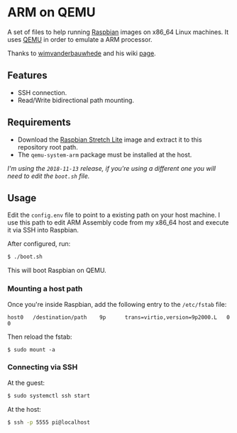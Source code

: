 # ARM on QEMU
A set of files to help running [Raspbian](https://www.raspbian.org/) images on x86_64 Linux machines. It uses [QEMU](https://www.qemu.org/) in order to emulate a ARM processor.

Thanks to [wimvanderbauwhede](https://github.com/wimvanderbauwhede) and his wiki [page](https://github.com/wimvanderbauwhede/limited-systems/wiki/Raspbian-%22stretch%22-for-Raspberry-Pi-3-on-QEMU).

## Features
- SSH connection.
- Read/Write bidirectional path mounting.

## Requirements
- Download the [Raspbian Stretch Lite](https://downloads.raspberrypi.org/raspbian_lite_latest) image and extract it to this repository root path.
- The `qemu-system-arm` package must be installed at the host.

*I'm using the `2018-11-13` release, if you're using a different one you will need to edit the `boot.sh` file.*

## Usage
Edit the `config.env` file to point to a existing path on your host machine. I use this path to edit ARM Assembly code from my x86_64 host and execute it via SSH into Raspbian.

After configured, run:
```bash
$ ./boot.sh
```

This will boot Raspbian on QEMU.

### Mounting a host path
Once you're inside Raspbian, add the following entry to the `/etc/fstab` file:
```
host0   /destination/path    9p      trans=virtio,version=9p2000.L   0 0
```

Then reload the fstab:
```
$ sudo mount -a
```

### Connecting via SSH
At the guest:
```bash
$ sudo systemctl ssh start
```

At the host:
```bash
$ ssh -p 5555 pi@localhost
```
